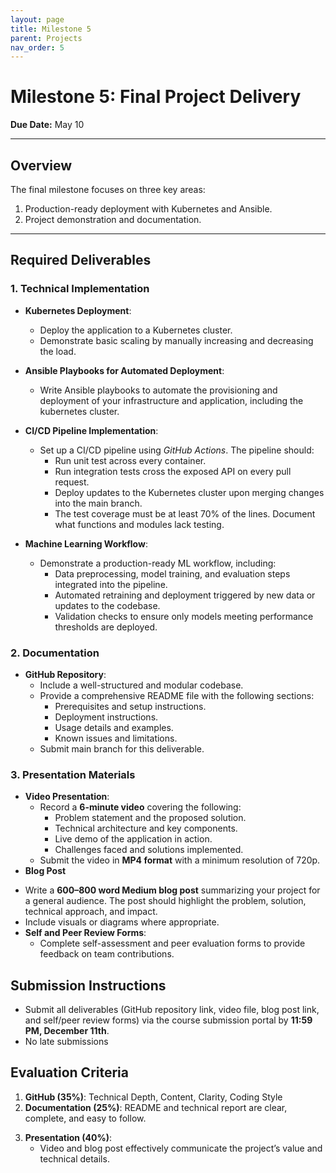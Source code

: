 ```yaml
---
layout: page
title: Milestone 5
parent: Projects
nav_order: 5
---
```


# Milestone 5: Final Project Delivery
**Due Date:**  May 10

<!-- **Showcase:** December 9th, 9:00–11:00 AM -->

---
## Overview
The final milestone focuses on three key areas:
1. Production-ready deployment with Kubernetes and Ansible.
2. Project demonstration and documentation.
<!-- 3. Public communication of results through a live showcase. -->

---

## Required Deliverables
### 1. Technical Implementation
- **Kubernetes Deployment**:
  - Deploy the application to a Kubernetes cluster.
  - Demonstrate basic scaling by manually increasing and decreasing the  load.
- **Ansible Playbooks for Automated Deployment**:
  - Write Ansible playbooks to automate the provisioning and deployment of your infrastructure and application, including the kubernetes cluster.
- **CI/CD Pipeline Implementation**:
  - Set up a CI/CD pipeline using *GitHub Actions*. The pipeline should:
    - Run unit test across every container.
    - Run integration tests cross the exposed API on every pull request.
    - Deploy updates to the Kubernetes cluster upon merging changes into the main branch.
    - The test coverage must be at least 70% of the lines. Document what functions and modules lack testing. 

- **Machine Learning Workflow**:
  - Demonstrate a production-ready ML workflow, including:
    - Data preprocessing, model training, and evaluation steps integrated into the pipeline.
    - Automated retraining and deployment triggered by new data or updates to the codebase.
    - Validation checks to ensure only models meeting performance thresholds are deployed.


### 2. Documentation
- **GitHub Repository**:
  - Include a well-structured and modular codebase.
  - Provide a comprehensive README file with the following sections:
    - Prerequisites and setup instructions.
    - Deployment instructions.
    - Usage details and examples.
    - Known issues and limitations.
  - Submit main branch for this deliverable.



### 3. Presentation Materials
- **Video Presentation**:
  - Record a **6-minute video** covering the following:
    - Problem statement and the proposed solution.
    - Technical architecture and key components.
    - Live demo of the application in action.
    - Challenges faced and solutions implemented.
  - Submit the video in **MP4 format** with a minimum resolution of 720p.
- **Blog Post** 
 <!-- (See [Ed for more details](https://edstem.org/us/courses/58478/discussion/5770637))**: -->
  - Write a **600–800 word Medium blog post** summarizing your project for a general audience. The post should highlight the problem, solution, technical approach, and impact.
  - Include visuals or diagrams where appropriate.
- **Self and Peer Review Forms**:
  - Complete self-assessment and peer evaluation forms to provide feedback on team contributions.



<!-- ### 4. Showcase (Dec 9th)
- **Event Format**:
  - Each team will have **45 minutes** during the live showcase to present their project.
  - Participants will visit your booth to interact with your application and learn about your implementation.
  - Monitors will be provided to most teams. Additional equipment or materials must be arranged by the team.
- **App Requirements**:
  - The app must be fully functional and hosted on **Google Cloud Platform (GCP)** or **AWS**, accessible via a public URL.
  - Include a **QR code** linking to your application to allow visitors to easily access and explore it.
  - Prepare to explain your problem, solution, technical implementation, and business value to participants.
- **Best of Show Award**:
  A committee will evaluate all projects during the showcase to select the **Best of Show**. Evaluation criteria include:
  - Innovation and impact.
  - Technical complexity and robustness.
  - Clarity of presentation and engagement with participants. -->


## Submission Instructions
- Submit all deliverables (GitHub repository link, video file, blog post link, and self/peer review forms) via the course submission portal by **11:59 PM, December 11th**.
- No late submissions


## Evaluation Criteria
1. **GitHub (35%)**: Technical Depth, Content, Clarity, Coding Style
2. **Documentation (25%)**: README and technical report are clear, complete, and easy to follow.
<!-- 3. **Presentation and Showcase (40%)**: -->
3. **Presentation (40%)**:
   - Video and blog post effectively communicate the project’s value and technical details.
   <!-- - Engagement during the live showcase demonstrates clarity and understanding. -->